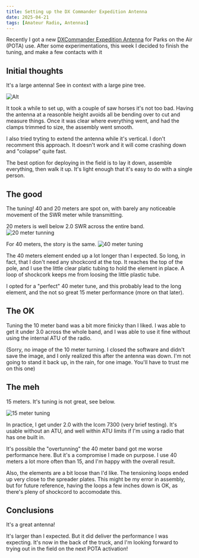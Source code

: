 ```yaml
---
title: Setting up the DX Commander Expedition Antenna
date: 2025-04-21
tags: [Amateur Radio, Antennas]
---
```


Recently I got a new [DXCommander Expedition Antenna](https://dxcommander.com/product/dx-commander-expedition-kit/) for Parks on the Air (POTA) use.
After some experimentations, this week I decided to finish the tuning, and make a few contacts with it

## Initial thoughts

It's a large antenna!
See in context with a large pine tree. 

![Alt](assets/antenna.jpeg)

It took a while to set up, with a couple of saw horses it's not too bad.
Having the antenna at a reasonble height avoids all be bending over to cut and measure things.
Once it was clear where everything went, and had the clamps trimmed to size, the assembly went smooth.

I also tried tryting to extend the antenna while it's vertical.
I don't recomment this approach.
It doesn't work and it will come crashing down and "colapse" quite fast.

The best option for deploying in the field is to lay it down, assemble everything, then walk it up.
It's light enough that it's easy to do with a single person.

## The good

The tuning! 40 and 20 meters are spot on, with barely any noticeable movement of the SWR meter while transmitting. 

20 meters is well below 2.0 SWR across the entire band.
![20 meter tunning](assets/20m.png)

For 40 meters, the story is the same. 
![40 meter tuning](assets/40m.png)

The 40 meters element ended up a lot longer than I expected.
So long, in fact, that I don't need any shockcord at the top.
It reaches the top of the pole, and I use the little clear platic tubing to hold the element in place.
A loop of shockcork keeps me from loosing the little plastic tube.

I opted for a "perfect" 40 meter tune, and this probably lead to the long element, and the not so great 15 meter performance (more on that later).

## The OK

Tuning the 10 meter band was a bit more finicky than I liked.
I was able to get it under 3.0 across the whole band, and I was able to use it fine without using the internal ATU of the radio.

(Sorry, no image of the 10 meter turning.
I closed the software and didn't save the image, and I only realized this after the antenna was down.
I'm not going to stand it back up, in the rain, for one image.
You'll have to trust me on this one)

## The meh

15 meters. 
It's tuning is not great, see below.

![15 meter tuning](assets/15m.png)

In practice, I get under 2.0 with the Icom 7300 (very brief testing).
It's usable without an ATU, and well within ATU limits if I'm using a radio that has one built in.

It's possible the "overtunning" the 40 meter band got me worse performance here.
But it's a compromise I made on purpose.
I use 40 meters a lot more often than 15, and I'm happy with the overall result.

Also, the elements are a bit loose than I'd like.
The tensioning loops ended up very close to the spreader plates.
This might be my error in assembly, but for future reference, having the loops a few inches down is OK, as there's pleny of shockcord to accomodate this.

## Conclusions

It's a great antenna!

It's larger than I expected.
But it did deliver the performance I was expecting.
It's now in the back of the truck, and I'm looking forward to trying out in the field on the next POTA activation!